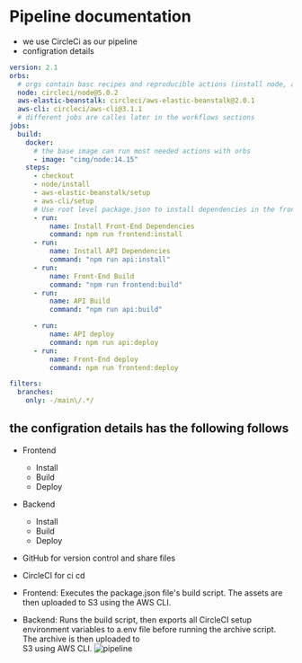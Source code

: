 # Pipeline documentation

- we use CircleCi as our pipeline
- configration details

```yaml
version: 2.1
orbs:
  # orgs contain basc recipes and reproducible actions (install node, aws, etc.)
  node: circleci/node@5.0.2
  aws-elastic-beanstalk: circleci/aws-elastic-beanstalk@2.0.1
  aws-cli: circleci/aws-cli@3.1.1
  # different jobs are calles later in the workflows sections
jobs:
  build:
    docker:
      # the base image can run most needed actions with orbs
      - image: "cimg/node:14.15"
    steps:
      - checkout
      - node/install
      - aws-elastic-beanstalk/setup
      - aws-cli/setup
      # Use root level package.json to install dependencies in the frontend app
      - run:
          name: Install Front-End Dependencies
          command: npm run frontend:install
      - run:
          name: Install API Dependencies
          command: "npm run api:install"
      - run:
          name: Front-End Build
          command: "npm run frontend:build"
      - run:
          name: API Build
          command: "npm run api:build"

      - run:
          name: API deploy
          command: npm run api:deploy
      - run:
          name: Front-End deploy
          command: npm run frontend:deploy

filters:
  branches:
    only: -/main\/.*/
```

## the configration details has the following follows

- Frontend

  - Install
  - Build
  - Deploy

- Backend

  - Install
  - Build
  - Deploy

- GitHub for version control and share files
- CircleCI for ci cd

- Frontend: Executes the package.json file's build script. The assets are then uploaded to S3 using the AWS CLI.

- Backend: Runs the build script, then exports all CircleCI setup environment variables to a.env file before running the archive script. The archive is then uploaded to  
   S3 using AWS CLI.
  ![pipeline](https://github.com/tawfik-s/deploy-fullstack-web-app/docs/pipeline.png)
